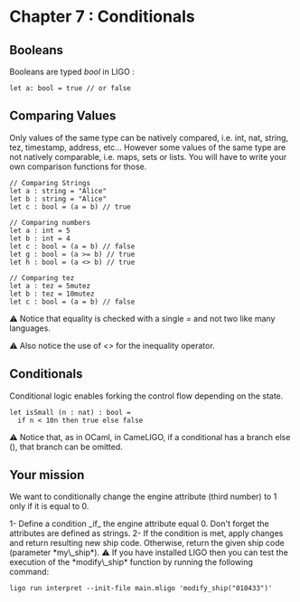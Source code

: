 # Chapter 7 : Conditionals

<dialog character="robot">[DROID-1242] INVALID CONDITIONAL INSTRUCTIONS. ERR %%$7834[[{23e3}]] PLEASE SPECIFY CONDITIONAL INSTRUCTIONS.</dialog>

## Booleans

Booleans are typed _bool_ in LIGO :

```
let a: bool = true // or false
```

## Comparing Values

Only values of the same type can be natively compared, i.e. int, nat, string, tez, timestamp, address, etc... However some values of the same type are not natively comparable, i.e. maps, sets or lists. You will have to write your own comparison functions for those.

```
// Comparing Strings
let a : string = "Alice"
let b : string = "Alice"
let c : bool = (a = b) // true

// Comparing numbers
let a : int = 5
let b : int = 4
let c : bool = (a = b) // false
let g : bool = (a >= b) // true
let h : bool = (a <> b) // true

// Comparing tez
let a : tez = 5mutez
let b : tez = 10mutez
let c : bool = (a = b) // false
```

⚠️ Notice that equality is checked with a single _=_ and not two like many languages.

⚠️ Also notice the use of _<>_ for the inequality operator.

## Conditionals

Conditional logic enables forking the control flow depending on the state.

```
let isSmall (n : nat) : bool =
  if n < 10n then true else false
```

⚠️ Notice that, as in OCaml, in CameLIGO, if a conditional has a branch else (), that branch can be omitted.



## Your mission

We want to conditionally change the engine attribute (third number) to 1 only if it is equal to 0.

<!-- prettier-ignore -->1- Define a condition _if_ the engine attribute equal 0. Don't forget the attributes are defined as strings.

<!-- prettier-ignore -->2- If the condition is met, apply changes and return resulting new ship code. Otherwise, return the given ship code (parameter *my\_ship*).

<!-- prettier-ignore -->⚠️ If you have installed LIGO then you can test the execution of the *modify\_ship* function by running the following command:

```
ligo run interpret --init-file main.mligo 'modify_ship("010433")'
```
